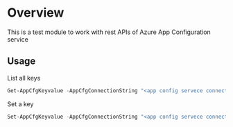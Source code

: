 # Overview

This is a test module to work with rest APIs of Azure App Configuration service

## Usage

List all keys

```powershell
Get-AppCfgKeyvalue -AppCfgConnectionString "<app config servece connection string>"
```

Set a key

```powershell
Set-AppCfgKeyvalue -AppCfgConnectionString "<app config servece connection string>" -Key qwerty -Value 9876
```